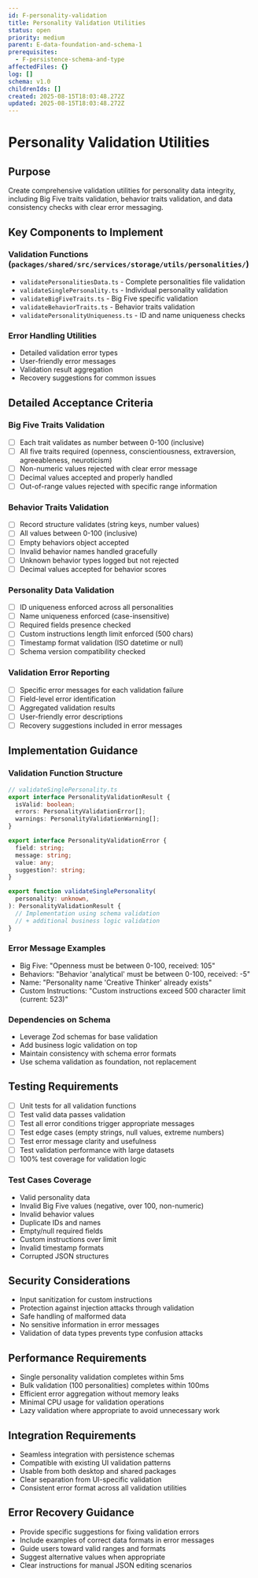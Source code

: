 ```yaml
---
id: F-personality-validation
title: Personality Validation Utilities
status: open
priority: medium
parent: E-data-foundation-and-schema-1
prerequisites:
  - F-persistence-schema-and-type
affectedFiles: {}
log: []
schema: v1.0
childrenIds: []
created: 2025-08-15T18:03:48.272Z
updated: 2025-08-15T18:03:48.272Z
---
```


# Personality Validation Utilities

## Purpose

Create comprehensive validation utilities for personality data integrity, including Big Five traits validation, behavior traits validation, and data consistency checks with clear error messaging.

## Key Components to Implement

### Validation Functions (`packages/shared/src/services/storage/utils/personalities/`)

- `validatePersonalitiesData.ts` - Complete personalities file validation
- `validateSinglePersonality.ts` - Individual personality validation
- `validateBigFiveTraits.ts` - Big Five specific validation
- `validateBehaviorTraits.ts` - Behavior traits validation
- `validatePersonalityUniqueness.ts` - ID and name uniqueness checks

### Error Handling Utilities

- Detailed validation error types
- User-friendly error messages
- Validation result aggregation
- Recovery suggestions for common issues

## Detailed Acceptance Criteria

### Big Five Traits Validation

- [ ] Each trait validates as number between 0-100 (inclusive)
- [ ] All five traits required (openness, conscientiousness, extraversion, agreeableness, neuroticism)
- [ ] Non-numeric values rejected with clear error message
- [ ] Decimal values accepted and properly handled
- [ ] Out-of-range values rejected with specific range information

### Behavior Traits Validation

- [ ] Record structure validates (string keys, number values)
- [ ] All values between 0-100 (inclusive)
- [ ] Empty behaviors object accepted
- [ ] Invalid behavior names handled gracefully
- [ ] Unknown behavior types logged but not rejected
- [ ] Decimal values accepted for behavior scores

### Personality Data Validation

- [ ] ID uniqueness enforced across all personalities
- [ ] Name uniqueness enforced (case-insensitive)
- [ ] Required fields presence checked
- [ ] Custom instructions length limit enforced (500 chars)
- [ ] Timestamp format validation (ISO datetime or null)
- [ ] Schema version compatibility checked

### Validation Error Reporting

- [ ] Specific error messages for each validation failure
- [ ] Field-level error identification
- [ ] Aggregated validation results
- [ ] User-friendly error descriptions
- [ ] Recovery suggestions included in error messages

## Implementation Guidance

### Validation Function Structure

```typescript
// validateSinglePersonality.ts
export interface PersonalityValidationResult {
  isValid: boolean;
  errors: PersonalityValidationError[];
  warnings: PersonalityValidationWarning[];
}

export interface PersonalityValidationError {
  field: string;
  message: string;
  value: any;
  suggestion?: string;
}

export function validateSinglePersonality(
  personality: unknown,
): PersonalityValidationResult {
  // Implementation using schema validation
  // + additional business logic validation
}
```

### Error Message Examples

- Big Five: "Openness must be between 0-100, received: 105"
- Behaviors: "Behavior 'analytical' must be between 0-100, received: -5"
- Name: "Personality name 'Creative Thinker' already exists"
- Custom Instructions: "Custom instructions exceed 500 character limit (current: 523)"

### Dependencies on Schema

- Leverage Zod schemas for base validation
- Add business logic validation on top
- Maintain consistency with schema error formats
- Use schema validation as foundation, not replacement

## Testing Requirements

- [ ] Unit tests for all validation functions
- [ ] Test valid data passes validation
- [ ] Test all error conditions trigger appropriate messages
- [ ] Test edge cases (empty strings, null values, extreme numbers)
- [ ] Test error message clarity and usefulness
- [ ] Test validation performance with large datasets
- [ ] 100% test coverage for validation logic

### Test Cases Coverage

- Valid personality data
- Invalid Big Five values (negative, over 100, non-numeric)
- Invalid behavior values
- Duplicate IDs and names
- Empty/null required fields
- Custom instructions over limit
- Invalid timestamp formats
- Corrupted JSON structures

## Security Considerations

- Input sanitization for custom instructions
- Protection against injection attacks through validation
- Safe handling of malformed data
- No sensitive information in error messages
- Validation of data types prevents type confusion attacks

## Performance Requirements

- Single personality validation completes within 5ms
- Bulk validation (100 personalities) completes within 100ms
- Efficient error aggregation without memory leaks
- Minimal CPU usage for validation operations
- Lazy validation where appropriate to avoid unnecessary work

## Integration Requirements

- Seamless integration with persistence schemas
- Compatible with existing UI validation patterns
- Usable from both desktop and shared packages
- Clear separation from UI-specific validation
- Consistent error format across all validation utilities

## Error Recovery Guidance

- Provide specific suggestions for fixing validation errors
- Include examples of correct data formats in error messages
- Guide users toward valid ranges and formats
- Suggest alternative values when appropriate
- Clear instructions for manual JSON editing scenarios
